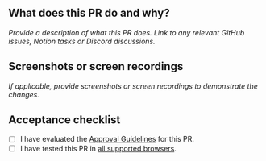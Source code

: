 ## What does this PR do and why?

_Provide a description of what this PR does. Link to any relevant GitHub issues,
Notion tasks or Discord discussions._

## Screenshots or screen recordings

_If applicable, provide screenshots or screen recordings to demonstrate the
changes._

## Acceptance checklist

- [ ] I have evaluated the [Approval Guidelines](https://github.com/jbx-protocol/juice-interface/blob/main/CONTRIBUTING.md#approval-guidelines) for this PR.
- [ ] I have tested this PR in [all supported browsers](https://github.com/jbx-protocol/juice-interface/blob/main/CONTRIBUTING.md#supported-browsers).
